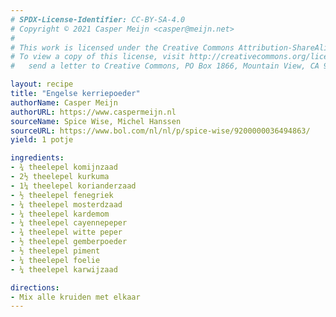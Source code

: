 ```yaml
---
# SPDX-License-Identifier: CC-BY-SA-4.0
# Copyright © 2021 Casper Meijn <casper@meijn.net>
# 
# This work is licensed under the Creative Commons Attribution-ShareAlike 4.0 International License. 
# To view a copy of this license, visit http://creativecommons.org/licenses/by-sa/4.0/ or 
#   send a letter to Creative Commons, PO Box 1866, Mountain View, CA 94042, USA.

layout: recipe
title: "Engelse kerriepoeder"
authorName: Casper Meijn
authorURL: https://www.caspermeijn.nl
sourceName: Spice Wise, Michel Hanssen
sourceURL: https://www.bol.com/nl/nl/p/spice-wise/9200000036494863/
yield: 1 potje

ingredients:
- ¾ theelepel komijnzaad
- 2½ theelepel kurkuma
- 1¼ theelepel korianderzaad
- ½ theelepel fenegriek
- ¼ theelepel mosterdzaad
- ¼ theelepel kardemom
- ¼ theelepel cayennepeper
- ¾ theelepel witte peper
- ½ theelepel gemberpoeder
- ½ theelepel piment
- ¼ theelepel foelie
- ¼ theelepel karwijzaad

directions:
- Mix alle kruiden met elkaar
---
```

